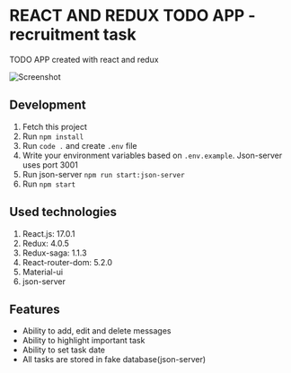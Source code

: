 # REACT AND REDUX TODO APP - recruitment task

TODO APP created with react and redux

![Screenshot](https://i.imgur.com/pPWWnRx.png)

## Development

1. Fetch this project
2. Run `npm install`
3. Run `code .` and create `.env` file
4. Write your environment variables based on `.env.example`. Json-server uses port 3001
5. Run json-server `npm run start:json-server`
6. Run `npm start`

## Used technologies

1. React.js: 17.0.1
2. Redux: 4.0.5
3. Redux-saga: 1.1.3
4. React-router-dom: 5.2.0
5. Material-ui
6. json-server

## Features

- Ability to add, edit and delete messages
- Ability to highlight important task
- Ability to set task date
- All tasks are stored in fake database(json-server)
